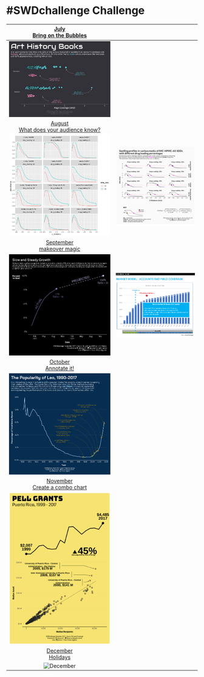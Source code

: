 # \#**SWDchallenge** Challenge

<!-- table header, followed by pictures link -->

|        [July](https://github.com/poncest/SWDchallange/tree/main/2023/07_July)[<br>](https://github.com/poncest/tidytuesday/tree/main/2023/Week_02)[Bring on the Bubbles](https://github.com/poncest/SWDchallange/tree/main/2023/07_July)         |                                                                                |
|:-------------------------------------------------:|:-------------------:|
|                                                                                                         ![](07_July/07_July.png "July")                                                                                                          |                                                                                |
| [August](https://github.com/poncest/SWDchallange/tree/main/2023/08_August)[<br>](https://github.com/poncest/tidytuesday/tree/main/2023/Week_02)[What does your audience know?](https://github.com/poncest/SWDchallange/tree/main/2023/08_August) |                                                                                |
|                                                                                      ![](08_August/08_August_version_01.png "Version 1: familiar audience")                                                                                      | ![](08_August/08_August_version_02_final.png "Version 2: unfamiliar audience") |
|    [September](https://github.com/poncest/SWDchallange/tree/main/2023/09_September)[<br>](https://github.com/poncest/tidytuesday/tree/main/2023/Week_02)[makeover magic](https://github.com/poncest/SWDchallange/tree/main/2023/09_September)    |                                                                                |
|                                                                                       ![Makeover Plot](09_September/img/makeover_plot.png "Makeover Plot")                                                                                       |      ![Original Plot](09_September/img/original_plot.png "Original Plot")      |
|        [October](https://github.com/poncest/SWDchallange/tree/main/2023/10_October)[<br>](https://github.com/poncest/tidytuesday/tree/main/2023/Week_02)[Annotate it!](https://github.com/poncest/SWDchallange/tree/main/2023/10_October)        |                                                                                |
|                                                                                                   ![](10_October/img/10_October.png "October")                                                                                                   |                                                                                |
|  [November](https://github.com/poncest/SWDchallange/tree/main/2023/11_November)[<br>](https://github.com/poncest/tidytuesday/tree/main/2023/Week_02)[Create a combo chart](https://github.com/poncest/SWDchallange/tree/main/2023/11_November)   |                                                                                |
|                                                                                                 ![](11_November/img/11_November.png "November")                                                                                                  |                                                                                |
|        [December](https://github.com/poncest/SWDchallange/tree/main/2023/12_December)[<br>](https://github.com/poncest/tidytuesday/tree/main/2023/Week_02)[Holidays](https://github.com/poncest/SWDchallange/tree/main/2023/12_December)         |                                                                                |
|                                                                                                 ![](12_December/img/12_December.png "December")                                                                                                  |                                                                                |
